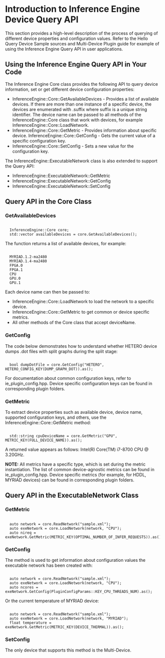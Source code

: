 # Introduction to Inference Engine Device Query API

This section provides a high-level description of the process of querying of different device properties and configuration values. Refer to the Hello Query Device Sample sources and Multi-Device Plugin guide for example of using the Inference Engine Query API in user applications.

## Using the Inference Engine Query API in Your Code

The Inference Engine Core class provides the following API to query device information, set or get different device configuration properties:

* InferenceEngine::Core::GetAvailableDevices - Provides a list of available devices. If there are more than one instance of a specific device, the devices are enumerated with .suffix where suffix is a unique string identifier. The device name can be passed to all methods of the InferenceEngine::Core class that work with devices, for example InferenceEngine::Core::LoadNetwork.
* InferenceEngine::Core::GetMetric - Provides information about specific device. InferenceEngine::Core::GetConfig - Gets the current value of a specific configuration key.
* InferenceEngine::Core::SetConfig - Sets a new value for the configuration key.

The InferenceEngine::ExecutableNetwork class is also extended to support the Query API:
* InferenceEngine::ExecutableNetwork::GetMetric
* InferenceEngine::ExecutableNetwork::GetConfig
* InferenceEngine::ExecutableNetwork::SetConfig

## Query API in the Core Class

### GetAvailableDevices

<pre><code>
  InferenceEngine::Core core;
  std::vector<std::string> availableDevices = core.GetAvailableDevices();
</code></pre>

The function returns a list of available devices, for example:

<pre><code>
  MYRIAD.1.2-ma2480
  MYRIAD.1.4-ma2480
  FPGA.0
  FPGA.1
  CPU
  GPU.0
  GPU.1
</code></pre>

Each device name can then be passed to:
- InferenceEngine::Core::LoadNetwork to load the network to a specific device.
- InferenceEngine::Core::GetMetric to get common or device specific metrics.
- All other methods of the Core class that accept deviceName.

### GetConfig

The code below demonstrates how to understand whether HETERO device dumps .dot files with split graphs during the split stage:

<pre><code>
  bool dumpDotFile = core.GetConfig("HETERO", HETERO_CONFIG_KEY(DUMP_GRAPH_DOT)).as<bool>();
</code></pre>

For documentation about common configuration keys, refer to ie_plugin_config.hpp. Device specific configuration keys can be found in corresponding plugin folders.

### GetMetric

To extract device properties such as available device, device name, supported configuration keys, and others, use the InferenceEngine::Core::GetMetric method:

<pre><code>
  std::string cpuDeviceName = core.GetMetric("GPU", METRIC_KEY(FULL_DEVICE_NAME)).as<std::string>();
</code></pre>

A returned value appears as follows: Intel(R) Core(TM) i7-8700 CPU @ 3.20GHz.

**NOTE:** All metrics have a specific type, which is set during the metric instantiation. The list of common device-agnostic metrics can be found in ie_plugin_config.hpp. Device specific metrics (for example, for HDDL, MYRIAD devices) can be found in corresponding plugin folders.

## Query API in the ExecutableNetwork Class

### GetMetric

<pre><code>
  auto network = core.ReadNetwork("sample.xml");
  auto exeNetwork = core.LoadNetwork(network, "CPU");
  auto nireq = exeNetwork.GetMetric(METRIC_KEY(OPTIMAL_NUMBER_OF_INFER_REQUESTS)).as<unsigned int>();
</code></pre>

### GetConfig
The method is used to get information about configuration values the executable network has been created with:

<pre><code>
  auto network = core.ReadNetwork("sample.xml");
  auto exeNetwork = core.LoadNetwork(network, "CPU");
  auto ncores = exeNetwork.GetConfig(PluginConfigParams::KEY_CPU_THREADS_NUM).as<std::string>();
</code></pre>

Or the current temperature of MYRIAD device:

<pre><code>
  auto network = core.ReadNetwork("sample.xml");
  auto exeNetwork = core.LoadNetwork(network, "MYRIAD");
  float temperature = exeNetwork.GetMetric(METRIC_KEY(DEVICE_THERMAL)).as<float>();
</code></pre>

### SetConfig

The only device that supports this method is the Multi-Device.



